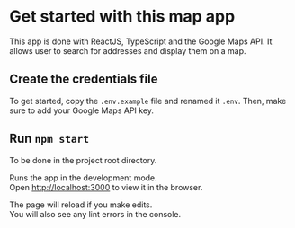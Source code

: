 # Get started with this map app

This app is done with ReactJS, TypeScript and the Google Maps API. It allows user to search for addresses and display them on a map.

## Create the credentials file

To get started, copy the `.env.example` file and renamed it `.env`. Then, make sure to add your Google Maps API key.

## Run `npm start`

To be done in the project root directory.

Runs the app in the development mode.\
Open [http://localhost:3000](http://localhost:3000) to view it in the browser.

The page will reload if you make edits.\
You will also see any lint errors in the console.
